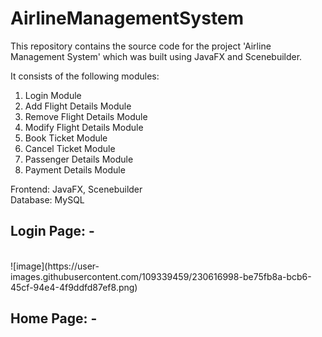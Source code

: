 # AirlineManagementSystem
This repository contains the source code for the project 'Airline Management System' which was built using JavaFX and Scenebuilder.

It consists of the following modules:
1. Login Module
2. Add Flight Details Module
3. Remove Flight Details Module
4. Modify Flight Details Module
5. Book Ticket Module
6. Cancel Ticket Module
8. Passenger Details Module
9. Payment Details Module

Frontend: JavaFX, Scenebuilder<br>
Database: MySQL

<h2><b>Login Page: -</b></h2><br>
![image](https://user-images.githubusercontent.com/109339459/230616998-be75fb8a-bcb6-45cf-94e4-4f9ddfd87ef8.png)<br>
<h2><b>Home Page: -</b></h2><br>
